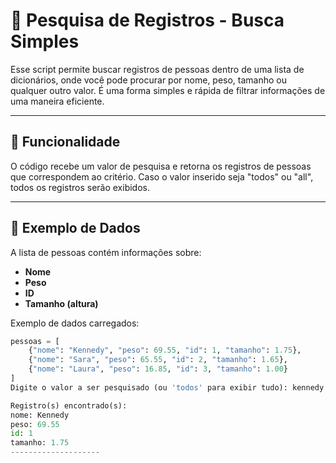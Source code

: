 # 📜 Pesquisa de Registros - Busca Simples

Esse script permite buscar registros de pessoas dentro de uma lista de dicionários, onde você pode procurar por nome, peso, tamanho ou qualquer outro valor. É uma forma simples e rápida de filtrar informações de uma maneira eficiente.

---

## 🚀 Funcionalidade

O código recebe um valor de pesquisa e retorna os registros de pessoas que correspondem ao critério. Caso o valor inserido seja "todos" ou "all", todos os registros serão exibidos.

---

## 📝 Exemplo de Dados

A lista de pessoas contém informações sobre:

- **Nome**
- **Peso**
- **ID**
- **Tamanho (altura)**

Exemplo de dados carregados:

```python
pessoas = [
    {"nome": "Kennedy", "peso": 69.55, "id": 1, "tamanho": 1.75},
    {"nome": "Sara", "peso": 65.55, "id": 2, "tamanho": 1.65},
    {"nome": "Laura", "peso": 16.85, "id": 3, "tamanho": 1.00}
]
Digite o valor a ser pesquisado (ou 'todos' para exibir tudo): kennedy

Registro(s) encontrado(s):
nome: Kennedy
peso: 69.55
id: 1
tamanho: 1.75
--------------------


